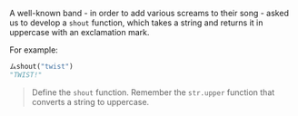 A well-known band - in order to add various screams to their song - asked us to develop a `shout` function, which takes a string and returns it in uppercase with an exclamation mark.

For example:

```python
ムshout("twist")
"TWIST!"
```

> Define the `shout` function. Remember the `str.upper` function that converts a string to uppercase.